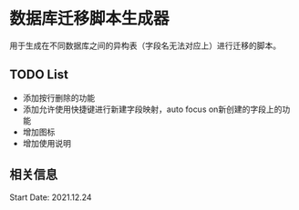 # 数据库迁移脚本生成器
用于生成在不同数据库之间的异构表（字段名无法对应上）进行迁移的脚本。

## TODO List
- 添加按行删除的功能
- 添加允许使用快捷键进行新建字段映射，auto focus on新创建的字段上的功能
- 增加图标
- 增加使用说明

## 相关信息
Start Date: 2021.12.24

